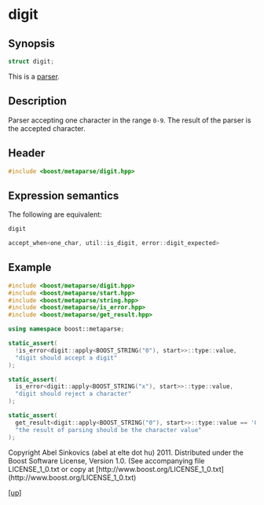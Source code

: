 # digit

## Synopsis

```cpp
struct digit;
```

This is a [parser](parser.html).

## Description

Parser accepting one character in the range `0-9`. The
result of the parser is the accepted character.

## Header

```cpp
#include <boost/metaparse/digit.hpp>
```

## Expression semantics

The following are equivalent:

```cpp
digit

accept_when<one_char, util::is_digit, error::digit_expected>
```

## Example

```cpp
#include <boost/metaparse/digit.hpp>
#include <boost/metaparse/start.hpp>
#include <boost/metaparse/string.hpp>
#include <boost/metaparse/is_error.hpp>
#include <boost/metaparse/get_result.hpp>

using namespace boost::metaparse;

static_assert(
  !is_error<digit::apply<BOOST_STRING("0"), start>>::type::value,
  "digit should accept a digit"
);

static_assert(
  is_error<digit::apply<BOOST_STRING("x"), start>>::type::value,
  "digit should reject a character"
);

static_assert(
  get_result<digit::apply<BOOST_STRING("0"), start>>::type::value == '0',
  "the result of parsing should be the character value"
);
```

<p class="copyright">
Copyright Abel Sinkovics (abel at elte dot hu) 2011.
Distributed under the Boost Software License, Version 1.0.
(See accompanying file LICENSE_1_0.txt or copy at
[http://www.boost.org/LICENSE_1_0.txt](http://www.boost.org/LICENSE_1_0.txt)
</p>

[[up]](reference.html)


